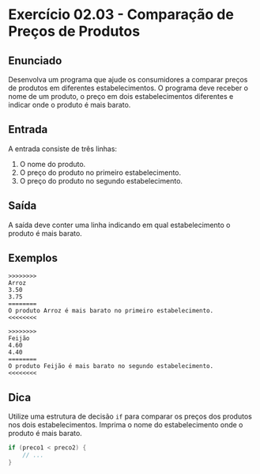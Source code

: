 # Exercício 02.03 - Comparação de Preços de Produtos

## Enunciado

Desenvolva um programa que ajude os consumidores a comparar preços de produtos em diferentes estabelecimentos. O programa deve receber o nome de um produto, o preço em dois estabelecimentos diferentes e indicar onde o produto é mais barato.

## Entrada

A entrada consiste de três linhas:

1. O nome do produto.
2. O preço do produto no primeiro estabelecimento.
3. O preço do produto no segundo estabelecimento.

## Saída

A saída deve conter uma linha indicando em qual estabelecimento o produto é mais barato.

## Exemplos

```plaintext
>>>>>>>>
Arroz
3.50
3.75
========
O produto Arroz é mais barato no primeiro estabelecimento.
<<<<<<<<

>>>>>>>>
Feijão
4.60
4.40
========
O produto Feijão é mais barato no segundo estabelecimento.
<<<<<<<<
```

## Dica

Utilize uma estrutura de decisão `if` para comparar os preços dos produtos nos dois estabelecimentos. Imprima o nome do estabelecimento onde o produto é mais barato.

```csharp
if (preco1 < preco2) {
    // ...
}
```
